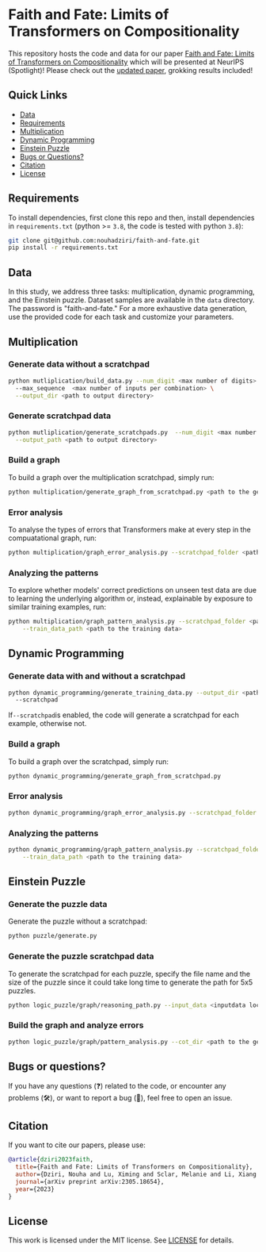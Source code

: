 # Faith and Fate: Limits of Transformers on Compositionality

This repository hosts the code and data for our paper [Faith and Fate: Limits of Transformers on Compositionality](https://arxiv.org/pdf/2305.18654.pdf) which will be presented at NeurIPS (Spotlight)! 
Please check out the [updated paper](https://arxiv.org/pdf/2305.18654.pdf), grokking results included!

## Quick Links
  - [Data](#data)
  - [Requirements](#requirements)
  - [Multiplication](#multiplication)
  - [Dynamic Programming](#dynamic-programming)
  - [Einstein Puzzle](#einstein-puzzle)
  - [Bugs or Questions?](#bugs-or-questions)
  - [Citation](#citation)
  - [License](#license)

## Requirements
To install dependencies, first clone this repo and then, install dependencies in `requirements.txt` (python >= `3.8`, the code is tested with python `3.8`):

```bash
git clone git@github.com:nouhadziri/faith-and-fate.git
pip install -r requirements.txt
```


## Data
In this study, we address three tasks: multiplication, 
dynamic programming, and the Einstein puzzle. 
Dataset samples are available in the ``data`` directory. The password is "faith-and-fate." For a more exhaustive data generation, use the provided code for each task and customize your parameters.
## Multiplication

### Generate data without a scratchpad
```bash
python mutliplication/build_data.py --num_digit <max number of digits> \ 
  --max_sequence  <max number of inputs per combination> \
  --output_dir <path to output directory>
```

### Generate scratchpad data
```bash
python mutliplication/generate_scratchpads.py  --num_digit <max number of digits> \  --number_prompts <max number of instances> \
  --output_path <path to output directory>
```

### Build a graph
To build a graph over the multiplication scratchpad, simply run:

```bash
python multiplication/generate_graph_from_scratchpad.py <path to the generated scratchpad file> 
```

### Error analysis
To analyse the types of errors that Transformers make at every step in the compuatational graph, run:
```bash
python multiplication/graph_error_analysis.py --scratchpad_folder <path to the generated scratchpad file>
```

### Analyzing the patterns 
To explore whether models' correct predictions on unseen test data are due to learning the underlying algorithm or, instead, explainable by exposure to similar training examples, run:
```bash
python multiplication/graph_pattern_analysis.py --scratchpad_folder <path to the generated scratchpad> \
    --train_data_path <path to the training data>
```

## Dynamic Programming

### Generate data with and without a scratchpad
```bash
python dynamic_programming/generate_training_data.py --output_dir <path to the output dir>
  --scratchpad
```
If``--scratchpad``is enabled, the code will generate a scratchpad for each example, otherwise not. 

### Build a graph
To build a graph over the scratchpad, simply run:

```bash
python dynamic_programming/generate_graph_from_scratchpad.py 
```

### Error analysis

```bash
python dynamic_programming/graph_error_analysis.py --scratchpad_folder <path to the files folder>
```

### Analyzing the patterns 

```bash
python dynamic_programming/graph_pattern_analysis.py --scratchpad_folder <path to the generated scratchpad> \
    --train_data_path <path to the training data>
```

## Einstein Puzzle

### Generate the puzzle data
Generate the puzzle without a scratchpad:
```bash
python puzzle/generate.py 
```

### Generate the puzzle scratchpad data
To generate the scratchpad for each puzzle, specify the file name and the size of the puzzle since it could take long time to generate the path for 5x5 puzzles.
```bash
python logic_puzzle/graph/reasoning_path.py --input_data <inputdata location> --ground_truth <ground truth location> --size 5x
```

### Build the graph and analyze errors
```bash
python logic_puzzle/graph/pattern_analysis.py --cot_dir <path to the generated scratchpad> --output_dir <path to output dir>
```


## Bugs or questions?

If you have any questions (:question:) related to the code, or encounter any problems (:hammer_and_wrench:), or want to report a bug (:bug:), feel free to open an issue.

## Citation

If you want to cite our papers, please use:

```bibtex
@article{dziri2023faith,
  title={Faith and Fate: Limits of Transformers on Compositionality},
  author={Dziri, Nouha and Lu, Ximing and Sclar, Melanie and Li, Xiang Lorraine and Jian, Liwei and Lin, Bill Yuchen and West, Peter and Bhagavatula, Chandra and Bras, Ronan Le and Hwang, Jena D and others},
  journal={arXiv preprint arXiv:2305.18654},
  year={2023}
}
```


## License

This work is licensed under the MIT license. See [LICENSE](LICENSE) for details.
